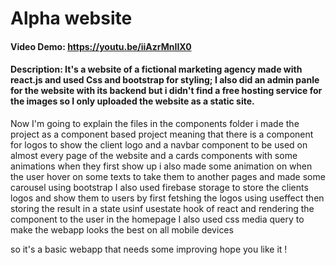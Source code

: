 # Alpha website
#### Video Demo:  https://youtu.be/iiAzrMnIIX0
#### Description: It's a website of a fictional marketing agency made with react.js and used Css and bootstrap for styling; I also did an admin panle for the website with its backend but i didn't find a free hosting service for the images so I only uploaded the website as a static site. 
Now I'm going to explain the files in the components folder
i made the project as a component based project meaning that there is a component for logos to show the client logo and a navbar component to be used on almost every page of the website and a cards components with some animations when they first show up i also made some animation on when the user hover on some texts to take them to another pages and made some carousel using bootstrap I also used firebase storage to store the clients logos and show them to users by first fetshing the logos using useffect then storing the result in a state usinf usestate hook of react and rendering the component to the user in the homepage 
I also used css media query to make the webapp looks the best on all mobile devices 


so it's a basic webapp that needs some improving hope you like it !
